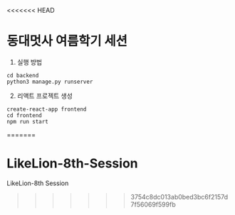 <<<<<<< HEAD
# 동대멋사 여름학기 세션

1. 실행 방법  
```
cd backend
python3 manage.py runserver
```

2. 리액트 프로젝트 생성
```
create-react-app frontend
cd frontend
npm run start
```
=======
# LikeLion-8th-Session
LikeLion-8th Session
>>>>>>> 3754c8dc013ab0bed3bc6f2157d7f56069f599fb
